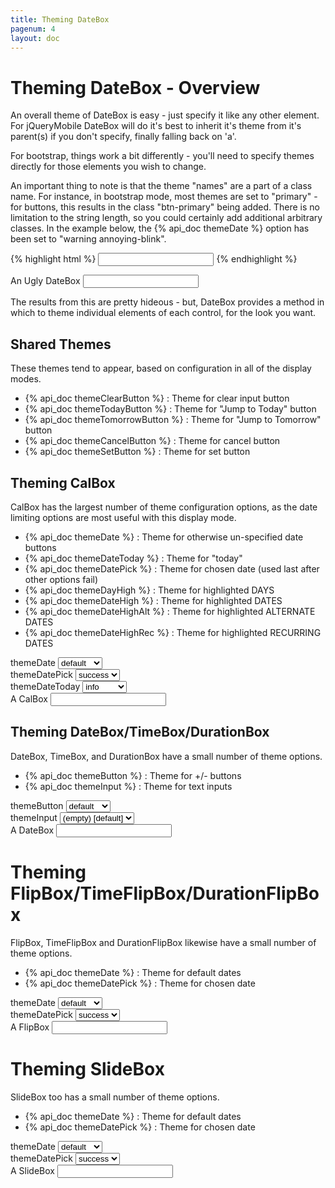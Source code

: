 ```yaml
---
title: Theming DateBox
pagenum: 4
layout: doc
---
```


# Theming DateBox - Overview

An overall theme of DateBox is easy - just specify it like any other element. For jQueryMobile
DateBox will do it's best to inherit it's theme from it's parent(s) if you
don't specify, finally falling back on 'a'.

For bootstrap, things work a bit differently - you'll need to specify themes directly for those 
elements you wish to change.

An important thing to note is that the theme "names" are a part of a class name.  For instance, in
bootstrap mode, most themes are set to "primary" - for buttons, this results in the class "btn-primary" being added.  There is no limitation to the string length, so you could certainly add 
additional arbitrary classes.  In the example below, the {% api_doc themeDate %} option has been set
to "warning annoying-blink".

<style type="text/css">
	@keyframes blink {  
		0% { opacity: 1.0; }
		50% { opacity: 0.5; }
		100% { opacity: 1.0; }
	}
	@-webkit-keyframes blink {
		0% { opacity: 1.0; }
		50% { opacity: 0.5; }
		100% { opacity: 1.0; }
	}
	.annoying-blink {
		animation: blink 1s step-start 0s infinite;
		-webkit-animation: blink 1s step-start 0s infinite;
	}
</style>

{% highlight html %}
<input type="text" data-role="datebox" data-datebox-theme-date="warning annoying-blink" data-datebox-mode="calbox">
{% endhighlight %}

<div class="form-group">
	<label for="in1">An Ugly DateBox</label>
	<input id="in1" type="text" class="form-control" data-role="datebox" data-datebox-theme-date="warning annoying-blink" data-options='{"mode":"calbox", "useInlineAlign": "center", "useInline":true}'>
</div>

The results from this are pretty hideous - but, DateBox provides a method
in which to theme individual elements of each control, for the look you want.

## Shared Themes

These themes tend to appear, based on configuration in all of the display modes.

 - {% api_doc themeClearButton %} : Theme for clear input button
 - {% api_doc themeTodayButton %} : Theme for "Jump to Today" button
 - {% api_doc themeTomorrowButton %} : Theme for "Jump to Tomorrow" button
 - {% api_doc themeCancelButton %} : Theme for cancel button
 - {% api_doc themeSetButton %} : Theme for set button


## Theming CalBox

CalBox has the largest number of theme configuration options, as the date limiting options are most
useful with this display mode.

 - {% api_doc themeDate %} : Theme for otherwise un-specified date buttons
 - {% api_doc themeDateToday %} : Theme for "today"
 - {% api_doc themeDatePick %} : Theme for chosen date (used last after other options fail)
 - {% api_doc themeDayHigh %} : Theme for highlighted DAYS
 - {% api_doc themeDateHigh %} : Theme for highlighted DATES
 - {% api_doc themeDateHighAlt %} : Theme for highlighted ALTERNATE DATES
 - {% api_doc themeDateHighRec %} : Theme for highlighted RECURRING DATES
		
<div class="form-group">
	<label for="cal1dateb">themeDate</label>
	<select id="cal1dateb" class="form-control demopick" data-link="cal1" data-opt="themeDate">
		<option value="default">default</option>
		<option value="primary">primary</option>
		<option value="info">info</option>
		<option value="success">success</option>
		<option value="warning">warning</option>
		<option value="danger">danger</option>
	</select>
</div>
<div class="form-group">
	<label for="cal1datec">themeDatePick</label>
	<select id="cal1datec" class="form-control demopick" data-link="cal1" data-opt="themeDatePick">
		<option value="default">default</option>
		<option value="primary">primary</option>
		<option value="info">info</option>
		<option value="success" selected="selected">success</option>
		<option value="warning">warning</option>
		<option value="danger">danger</option>
	</select>
</div>
<div class="form-group">
	<label for="cal1dated">themeDateToday</label>
	<select id="cal1dated" class="form-control demopick" data-link="cal1" data-opt="themeDateToday">
		<option value="default">default</option>
		<option value="primary">primary</option>
		<option value="info" selected="selected">info</option>
		<option value="success">success</option>
		<option value="warning">warning</option>
		<option value="danger">danger</option>
	</select>
</div>

<div class="form-group">
	<label for="cal1">A CalBox</label>
	<input type="text" data-role="datebox" data-options='{"mode":"calbox", "hideInput": true, "useInline":true, "useInlineAlign": "center"}' id="cal1">
</div>

## Theming DateBox/TimeBox/DurationBox

DateBox, TimeBox, and DurationBox have a small number of theme options. 
	
 - {% api_doc themeButton %} : Theme for +/- buttons
 - {% api_doc themeInput %} : Theme for text inputs

		
<div class="form-group">
	<label for="db1a">themeButton</label>
	<select id="db1a" class="form-control demopick" data-link="db1" data-opt="themeButton">
		<option value="default">default</option>
		<option value="primary">primary</option>
		<option value="info">info</option>
		<option value="success">success</option>
		<option value="warning">warning</option>
		<option value="danger">danger</option>
	</select>
	</div>
<div class="form-group">
	<label for="db1b">themeInput</label>
	<select id="db1b" class="form-control demopick" data-link="db1" data-opt="themeInput">
		<option value="">(empty) [default]</option>
		<option value="has-success">has-success</option>
		<option value="has-warning">has-warning</option>
		<option value="has-error">has-error</option>
	</select>
</div>

<div class="ui-field-contain">
	<label for="db1">A DateBox</label>
	<input type="text" data-role="datebox" data-options='{"mode":"datebox","hideInput":true,"useInline":true,"useInlineAlign":"center"}' id="db1">
</div>

# Theming FlipBox/TimeFlipBox/DurationFlipBox

FlipBox, TimeFlipBox and DurationFlipBox likewise have a small number of theme options.
	
 - {% api_doc themeDate %} : Theme for default dates
 - {% api_doc themeDatePick %} : Theme for chosen date


<div class="form-group">
	<label for="fb1a">themeDate</label>
	<select id="fb1a" class="form-control demopick" data-link="fb1" data-opt="themeDate">
		<option value="default">default</option>
		<option value="primary">primary</option>
		<option value="info">info</option>
		<option value="success">success</option>
		<option value="warning">warning</option>
		<option value="danger">danger</option>
	</select>
</div>
<div class="form-group">
	<label for="fb1b">themeDatePick</label>
	<select id="fb1b" class="form-control demopick" data-link="fb1" data-opt="themeDatePick">
		<option value="default">default</option>
		<option value="primary">primary</option>
		<option value="info">info</option>
		<option value="success" selected="selected">success</option>
		<option value="warning">warning</option>
		<option value="danger">danger</option>
	</select>
</div>

<div class="ui-field-contain">
	<label for="fb1">A FlipBox</label>
	<input type="text" data-role="datebox" data-options='{"mode":"flipbox","hideInput":true,"useInline":true,"useInlineAlign":"center"}' id="fb1">
</div>

# Theming SlideBox
SlideBox too has a small number of theme options.
	
 - {% api_doc themeDate %} : Theme for default dates
 - {% api_doc themeDatePick %} : Theme for chosen date


<div class="form-group">
	<label for="sb1a">themeDate</label>
	<select id="sb1a" class="form-control demopick" data-link="sb1" data-opt="themeDate">
		<option value="default">default</option>
		<option value="primary">primary</option>
		<option value="info">info</option>
		<option value="success">success</option>
		<option value="warning">warning</option>
		<option value="danger">danger</option>
	</select>
</div>
<div class="form-group">
	<label for="sb1b">themeDatePick</label>
	<select id="sb1b" class="form-control demopick" data-link="sb1" data-opt="themeDatePick">
		<option value="default">default</option>
		<option value="primary">primary</option>
		<option value="info">info</option>
		<option value="success" selected="selected">success</option>
		<option value="warning">warning</option>
		<option value="danger">danger</option>
	</select>
</div>

<div class="ui-field-contain">
	<label for="sb1">A SlideBox</label>
	<input type="text" data-role="datebox" data-options='{"mode":"slidebox", "hideInput":true, "useInline": true, "useInlineAlign":"center"}' id="sb1">
</div>

